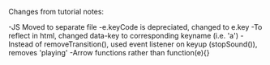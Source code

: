 Changes from tutorial notes:

-JS Moved to separate file
-e.keyCode is depreciated, changed to e.key
-To reflect in html, changed data-key to corresponding keyname (i.e. 'a')
-Instead of removeTransition(), used event listener on keyup (stopSound()), removes 'playing'
-Arrow functions rather than function(e){}